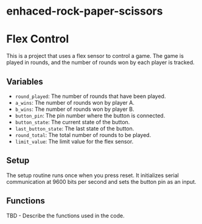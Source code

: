 # enhaced-rock-paper-scissors

# Flex Control

This is a project that uses a flex sensor to control a game. The game is played in rounds, and the number of rounds won by each player is tracked.

## Variables

- `round_played`: The number of rounds that have been played.
- `a_wins`: The number of rounds won by player A.
- `b_wins`: The number of rounds won by player B.
- `button_pin`: The pin number where the button is connected.
- `button_state`: The current state of the button.
- `last_button_state`: The last state of the button.
- `round_total`: The total number of rounds to be played.
- `limit_value`: The limit value for the flex sensor.

## Setup

The setup routine runs once when you press reset. It initializes serial communication at 9600 bits per second and sets the button pin as an input.

## Functions

TBD - Describe the functions used in the code.
